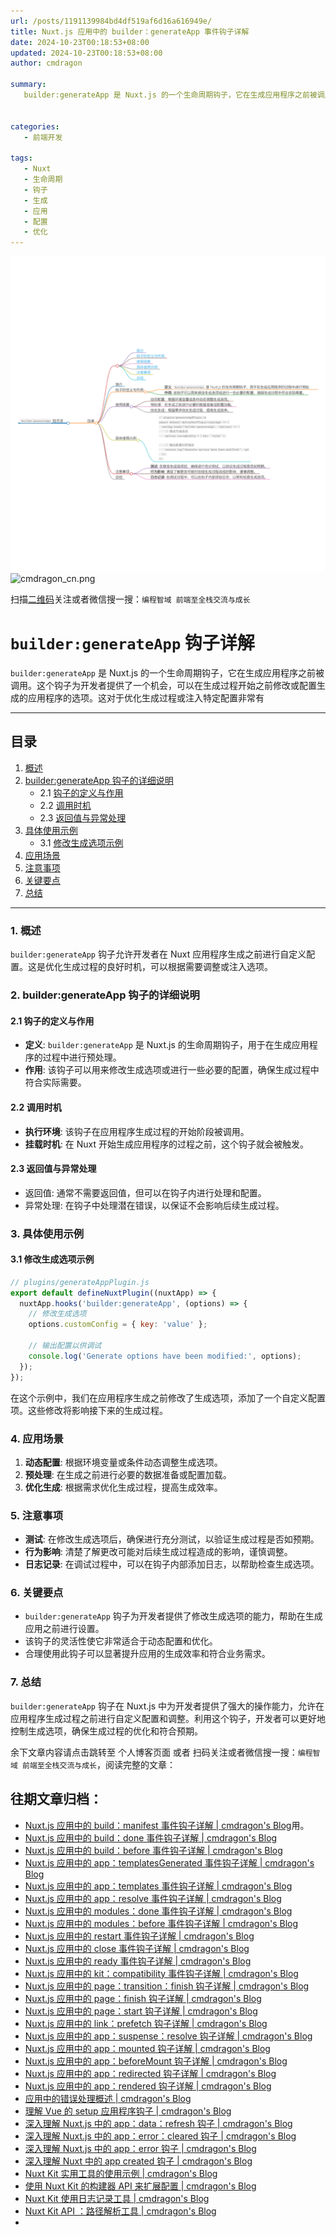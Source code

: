 ```yaml
---
url: /posts/1191139984bd4df519af6d16a616949e/
title: Nuxt.js 应用中的 builder：generateApp 事件钩子详解
date: 2024-10-23T00:18:53+08:00
updated: 2024-10-23T00:18:53+08:00
author: cmdragon

summary:
   builder:generateApp 是 Nuxt.js 的一个生命周期钩子，它在生成应用程序之前被调用。这个钩子为开发者提供了一个机会，可以在生成过程开始之前修改或配置生成的应用程序的选项。这对于优化生成过程或注入特定配置非常有


categories:
   - 前端开发

tags:
   - Nuxt
   - 生命周期
   - 钩子
   - 生成
   - 应用
   - 配置
   - 优化
---
```


<img src="/images/2024_10_23 12_59_15.png" title="2024_10_23 12_59_15.png" alt="2024_10_23 12_59_15.png"/>

<img src="https://api2.cmdragon.cn/upload/cmder/20250304_012821924.jpg" title="cmdragon_cn.png" alt="cmdragon_cn.png"/>


扫描[二维码](https://api2.cmdragon.cn/upload/cmder/20250304_012821924.jpg)关注或者微信搜一搜：`编程智域 前端至全栈交流与成长`

# `builder:generateApp` 钩子详解

`builder:generateApp` 是 Nuxt.js 的一个生命周期钩子，它在生成应用程序之前被调用。这个钩子为开发者提供了一个机会，可以在生成过程开始之前修改或配置生成的应用程序的选项。这对于优化生成过程或注入特定配置非常有

---

## 目录

1. [概述](#1-概述)
2. [builder:generateApp 钩子的详细说明](#2-buildergenerateapp-钩子的详细说明)
   - 2.1 [钩子的定义与作用](#21-钩子的定义与作用)
   - 2.2 [调用时机](#22-调用时机)
   - 2.3 [返回值与异常处理](#23-返回值与异常处理)
3. [具体使用示例](#3-具体使用示例)
   - 3.1 [修改生成选项示例](#31-修改生成选项示例)
4. [应用场景](#4-应用场景)
5. [注意事项](#5-注意事项)
6. [关键要点](#6-关键要点)
7. [总结](#7-总结)

---

### 1. 概述

`builder:generateApp` 钩子允许开发者在 Nuxt 应用程序生成之前进行自定义配置。这是优化生成过程的良好时机，可以根据需要调整或注入选项。

### 2. builder:generateApp 钩子的详细说明

#### 2.1 钩子的定义与作用

- **定义**: `builder:generateApp` 是 Nuxt.js 的生命周期钩子，用于在生成应用程序的过程中进行预处理。
- **作用**: 该钩子可以用来修改生成选项或进行一些必要的配置，确保生成过程中符合实际需要。

#### 2.2 调用时机

- **执行环境**: 该钩子在应用程序生成过程的开始阶段被调用。
- **挂载时机**: 在 Nuxt 开始生成应用程序的过程之前，这个钩子就会被触发。

#### 2.3 返回值与异常处理

- 返回值: 通常不需要返回值，但可以在钩子内进行处理和配置。
- 异常处理: 在钩子中处理潜在错误，以保证不会影响后续生成过程。

### 3. 具体使用示例

#### 3.1 修改生成选项示例

```javascript
// plugins/generateAppPlugin.js
export default defineNuxtPlugin((nuxtApp) => {
  nuxtApp.hooks('builder:generateApp', (options) => {
    // 修改生成选项
    options.customConfig = { key: 'value' };

    // 输出配置以供调试
    console.log('Generate options have been modified:', options);
  });
});
```

在这个示例中，我们在应用程序生成之前修改了生成选项，添加了一个自定义配置项。这些修改将影响接下来的生成过程。

### 4. 应用场景

1. **动态配置**: 根据环境变量或条件动态调整生成选项。
2. **预处理**: 在生成之前进行必要的数据准备或配置加载。
3. **优化生成**: 根据需求优化生成过程，提高生成效率。

### 5. 注意事项

- **测试**: 在修改生成选项后，确保进行充分测试，以验证生成过程是否如预期。
- **行为影响**: 清楚了解更改可能对后续生成过程造成的影响，谨慎调整。
- **日志记录**: 在调试过程中，可以在钩子内部添加日志，以帮助检查生成选项。

### 6. 关键要点

- `builder:generateApp` 钩子为开发者提供了修改生成选项的能力，帮助在生成应用之前进行设置。
- 该钩子的灵活性使它非常适合于动态配置和优化。
- 合理使用此钩子可以显著提升应用的生成效率和符合业务需求。

### 7. 总结

`builder:generateApp` 钩子在 Nuxt.js 中为开发者提供了强大的操作能力，允许在应用程序生成过程之前进行自定义配置和调整。利用这个钩子，开发者可以更好地控制生成选项，确保生成过程的优化和符合预期。

余下文章内容请点击跳转至 个人博客页面 或者 扫码关注或者微信搜一搜：`编程智域 前端至全栈交流与成长`，阅读完整的文章：

## 往期文章归档：

- [Nuxt.js 应用中的 build：manifest 事件钩子详解 | cmdragon's Blog](https://blog.cmdragon.cn/posts/d69fdaae50601566d6f15c4e837c7cf3/)用。
- [Nuxt.js 应用中的 build：done 事件钩子详解 | cmdragon's Blog](https://blog.cmdragon.cn/posts/7b79085749b7f156ed36cf16fca42310/)
- [Nuxt.js 应用中的 build：before 事件钩子详解 | cmdragon's Blog](https://blog.cmdragon.cn/posts/81e5857d6d3ff5e375f0f6734e25daac/)
- [Nuxt.js 应用中的 app：templatesGenerated 事件钩子详解 | cmdragon's Blog](https://blog.cmdragon.cn/posts/3c565b88d4290c513e7c55ef934ec509/)
- [Nuxt.js 应用中的 app：templates 事件钩子详解 | cmdragon's Blog](https://blog.cmdragon.cn/posts/628fd1621bd298e33c2182dc18d36ea8/)
- [Nuxt.js 应用中的 app：resolve 事件钩子详解 | cmdragon's Blog](https://blog.cmdragon.cn/posts/dd9f1dcc573a828d78d2dc657b7d5c56/)
- [Nuxt.js 应用中的 modules：done 事件钩子详解 | cmdragon's Blog](https://blog.cmdragon.cn/posts/6427994cfc82edf8e740eb2b3edcead4/)
- [Nuxt.js 应用中的 modules：before 事件钩子详解 | cmdragon's Blog](https://blog.cmdragon.cn/posts/62721fbcf90812e7cb4f8192dad8c51b/)
- [Nuxt.js 应用中的 restart 事件钩子详解 | cmdragon's Blog](https://blog.cmdragon.cn/posts/b9f8b670ae04035bbe73a4e4e0ef26f1/)
- [Nuxt.js 应用中的 close 事件钩子详解 | cmdragon's Blog](https://blog.cmdragon.cn/posts/e16f122a2b0ff1157b75ce6cc609f9f1/)
- [Nuxt.js 应用中的 ready 事件钩子详解 | cmdragon's Blog](https://blog.cmdragon.cn/posts/bf27341c381e447f9e64e2d4e9b36db4/)
- [Nuxt.js 应用中的 kit：compatibility 事件钩子详解 | cmdragon's Blog](https://blog.cmdragon.cn/posts/5892994c55ef47a9af4acfc446d8e923/)
- [Nuxt.js 应用中的 page：transition：finish 钩子详解 | cmdragon's Blog](https://blog.cmdragon.cn/posts/b19fb081d695b4867066656e73740093/)
- [Nuxt.js 应用中的 page：finish 钩子详解 | cmdragon's Blog](https://blog.cmdragon.cn/posts/d86a35cfb808722da2a6383da93c4a16/)
- [Nuxt.js 应用中的 page：start 钩子详解 | cmdragon's Blog](https://blog.cmdragon.cn/posts/818748d467c0a22bfb87002939acb642/)
- [Nuxt.js 应用中的 link：prefetch 钩子详解 | cmdragon's Blog](https://blog.cmdragon.cn/posts/c9630bf715f84414f544802edae0e77a/)
- [Nuxt.js 应用中的 app：suspense：resolve 钩子详解 | cmdragon's Blog](https://blog.cmdragon.cn/posts/54de24a29ea32b400bc29f8b0b6a46b1/)
- [Nuxt.js 应用中的 app：mounted 钩子详解 | cmdragon's Blog](https://blog.cmdragon.cn/posts/0655a1f20f3c7d66e6b41c961df3103e/)
- [Nuxt.js 应用中的 app：beforeMount 钩子详解 | cmdragon's Blog](https://blog.cmdragon.cn/posts/a84be8813f0e28c0d673fcfc005a023e/)
- [Nuxt.js 应用中的 app：redirected 钩子详解 | cmdragon's Blog](https://blog.cmdragon.cn/posts/0a403b28ba9828265f24d658ed1d54d5/)
- [Nuxt.js 应用中的 app：rendered 钩子详解 | cmdragon's Blog](https://blog.cmdragon.cn/posts/ff851c9049725c29ffd402e2d1f008e2/)
- [应用中的错误处理概述 | cmdragon's Blog](https://blog.cmdragon.cn/posts/10c446738808a151ce640ad92307cece/)
- [理解 Vue 的 setup 应用程序钩子 | cmdragon's Blog](https://blog.cmdragon.cn/posts/6ed51fb844f1329c26155ff2a6ea4cd2/)
- [深入理解 Nuxt.js 中的 app：data：refresh 钩子 | cmdragon's Blog](https://blog.cmdragon.cn/posts/64d5872b7beb55312b9d4537c9366d2b/)
- [深入理解 Nuxt.js 中的 app：error：cleared 钩子 | cmdragon's Blog](https://blog.cmdragon.cn/posts/b77d43b884a1b04d68230c5963b5e15a/)
- [深入理解 Nuxt.js 中的 app：error 钩子 | cmdragon's Blog](https://blog.cmdragon.cn/posts/cb374534e888fe4a800e013eda896737/)
- [深入理解 Nuxt 中的 app created 钩子 | cmdragon's Blog](https://blog.cmdragon.cn/posts/1e03ef2ae917ee8f6e9c9e63cdb6174d/)
- [Nuxt Kit 实用工具的使用示例 | cmdragon's Blog](https://blog.cmdragon.cn/posts/da99cebfd9827341b9b542b233ed4a09/)
- [使用 Nuxt Kit 的构建器 API 来扩展配置 | cmdragon's Blog](https://blog.cmdragon.cn/posts/bdeb7bbd58b884c871d4a545bab57769/)
- [Nuxt Kit 使用日志记录工具 | cmdragon's Blog](https://blog.cmdragon.cn/posts/fab35b7214614128957a0da96b8705ed/)
- [Nuxt Kit API ：路径解析工具 | cmdragon's Blog](https://blog.cmdragon.cn/posts/68b1b6f9d726f331612d5dcf9dc96914/)
-

